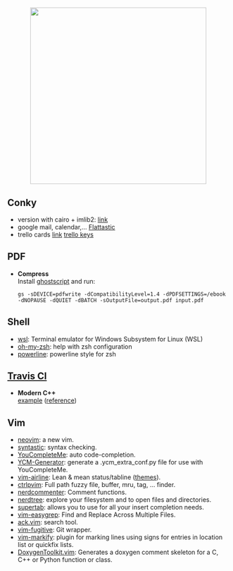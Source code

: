 <h1 align="center">
	<img width="400" src="https://upload.wikimedia.org/wikipedia/commons/6/64/Ancientlibraryalex.jpg">
</h1>

## Conky
- version with cairo + imlib2: [link](https://github.com/brndnmtthws/conky)
- google mail, calendar,... [Flattastic](http://nale12.deviantart.com/art/Flattastic-Conky-425379608)
- trello cards [link](https://github.com/GustavePate/mergetrelloboards) [trello keys](https://trello.com/app-key)

## PDF
- <b>Compress</b> <br>
    Install [ghostscript](http://www.ghostscript.com/) and run:

    `gs -sDEVICE=pdfwrite -dCompatibilityLevel=1.4 -dPDFSETTINGS=/ebook -dNOPAUSE -dQUIET -dBATCH -sOutputFile=output.pdf input.pdf`

## Shell
- [wsl](https://github.com/goreliu/wsl-terminal): Terminal emulator for Windows Subsystem for Linux (WSL)
- [oh-my-zsh](https://github.com/robbyrussell/oh-my-zsh): help with zsh configuration
- [powerline](https://github.com/carlcarl/powerline-zsh): powerline style for zsh

## [Travis CI](https://travis-ci.org)
- <b>Modern C++</b> <br>
  [example](https://github.com/genbattle/dkm) ([reference](http://genbattle.bitbucket.org/blog/2016/01/17/c++-travis-ci/)) 

## Vim
- [neovim](https://neovim.io/): a new vim.
- [syntastic](https://github.com/scrooloose/syntastic): syntax checking.
- [YouCompleteMe](https://github.com/Valloric/YouCompleteMe): auto code-completion.
- [YCM-Generator](https://github.com/rdnetto/YCM-Generator): generate a .ycm_extra_conf.py file for use with YouCompleteMe.
- [vim-airline](https://github.com/vim-airline/vim-airline): Lean & mean status/tabline ([themes](https://github.com/vim-airline/vim-airline-themes)).
- [ctrlpvim](https://github.com/ctrlpvim/ctrlp.vim): Full path fuzzy file, buffer, mru, tag, ... finder.
- [nerdcommenter](https://github.com/scrooloose/nerdcommenter): Comment functions.
- [nerdtree](https://github.com/scrooloose/nerdtree): explore your filesystem and to open files and directories.
- [supertab](https://github.com/ervandew/supertab): allows you to use <Tab> for all your insert completion needs.
- [vim-easygrep](https://github.com/dkprice/vim-easygrep): Find and Replace Across Multiple Files.
- [ack.vim](https://github.com/mileszs/ack.vim): search tool.
- [vim-fugitive](https://github.com/tpope/vim-fugitive): Git wrapper.
- [vim-markify](https://github.com/dhruvasagar/vim-markify): plugin for marking lines using signs for entries in location list or quickfix lists. 
- [DoxygenToolkit.vim](https://github.com/mrtazz/DoxygenToolkit.vim): Generates a doxygen comment skeleton for a C, C++ or Python function or class.
